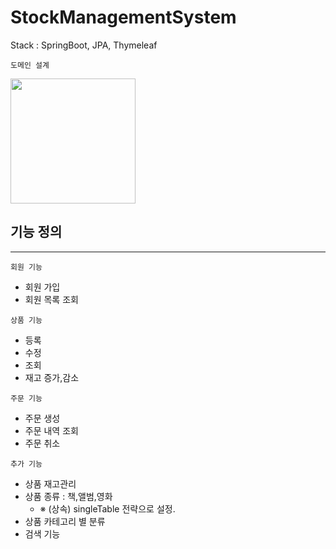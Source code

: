 # StockManagementSystem  

Stack : SpringBoot, JPA,  Thymeleaf
<br>

`도메인 설계`

<img src="https://user-images.githubusercontent.com/67587446/117131470-6f7ff800-addc-11eb-8645-cc97aca43634.jpg" width="200" height="200">


기능 정의 
--
----

`회원 기능`

- 회원 가입
- 회원 목록 조회

`상품 기능`
- 등록
- 수정
- 조회
- 재고 증가,감소


`주문 기능`
- 주문 생성
- 주문 내역 조회
- 주문 취소

`추가 기능`
- 상품 재고관리
- 상품 종류 : 책,앨범,영화
    - ※ (상속) singleTable 전략으로 설정.
- 상품 카테고리 별 분류
- 검색 기능





